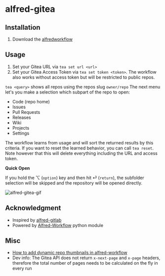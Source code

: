 # alfred-gitea

## Installation

1. Download the [alfredworkflow]()



## Usage

1. Set your Gitea URL via `tea set url <url>`
1. Set your Gitea Access Token via `tea set token <token>`.
   The workflow also works without access token but will be restricted to public repos.

`tea <query>` shows all repos using the repos slug `owner/repo`
The next menu let's you make a selection which subpart of the repo to open:

- Code (repo home)
- Issues
- Pull Requests
- Releases
- Wiki
- Projects
- Settings

The workflow learns from usage and will sort the returned results by this criteria.
If you want to reset the learned behavior, you can call `tea reset`.
Note however that this will delete everything including the URL and access token.

**Quick Open**

If you hold the &#x2325; (`option`) key and then hit &#x23ce; (`return`), the subfolder selection will be skipped and the repository will be opened directly.

<p align="center"></p>
<img alt="alfred-gitea-gif" src="https://media.giphy.com/media/GlHoA8FEovaNgkUlrj/source.gif"/>
</p>

## Acknowledgment

- Inspired by [alfred-gitlab](https://github.com/lukewaite/alfred-gitlab)
- Powered by [Alfred-Workflow](https://www.deanishe.net/alfred-workflow/index.html) python module

## Misc

- [How to add dynamic repo thumbnails in alfred-workflow](https://github.com/deanishe/alfred-workflow/issues/106#issuecomment-737505965)
- Dev info: The Gitea API does not return `x-next-page` and `x-page` headers, therefore the total number of pages needs to be calculated on the fly in every run
